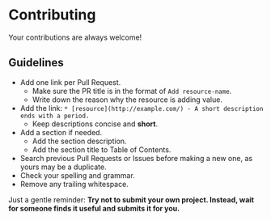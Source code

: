 # Contributing

Your contributions are always welcome!

## Guidelines

* Add one link per Pull Request.
  * Make sure the PR title is in the format of `Add resource-name`.
  * Write down the reason why the resource is adding value.
* Add the link: `* [resource](http://example.com/) - A short description ends with a period.`
  * Keep descriptions concise and **short**.
* Add a section if needed.
  * Add the section description.
  * Add the section title to Table of Contents.
* Search previous Pull Requests or Issues before making a new one, as yours may be a duplicate.
* Check your spelling and grammar.
* Remove any trailing whitespace.

Just a gentle reminder: **Try not to submit your own project. Instead, wait for someone finds it useful and submits it for you.**
